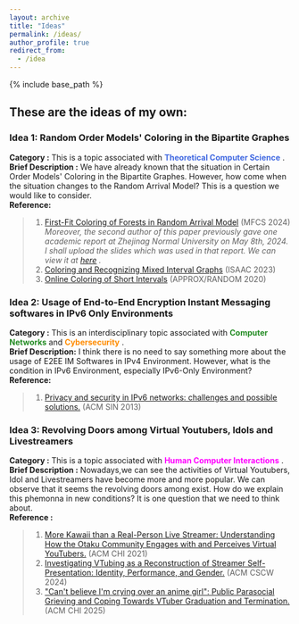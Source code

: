 ```yaml
---
layout: archive
title: "Ideas"
permalink: /ideas/
author_profile: true
redirect_from:
  - /idea
---
```


{% include base_path %}

## These are the ideas of my own:


### Idea 1: Random Order Models' Coloring in the Bipartite Graphes
**Category :** This is a topic associated with <span style="color:royalblue">**Theoretical Computer Science**</span> . <br>
**Brief Description :** We have already known that the situation in Certain Order Models' Coloring in the Bipartite Graphes. However, how come when the situation changes to the Random Arrival Model? This is a question we would like to consider. <br>
**Reference:**

>1. [First-Fit Coloring of Forests in Random Arrival Model](https://doi.org/10.4230/LIPIcs.MFCS.2024.33) (MFCS 2024)<br>
*Moreover, the second author of this paper previously gave one academic report at Zhejinag Normal University on May 8th, 2024. I shall upload the slides which was used in that report. We can view it at [here](https://workshop.mimuw.edu.pl/files/slides.pdf) .*
>2. [Coloring and Recognizing Mixed Interval Graphs](https://doi.org/10.4230/LIPIcs.ISAAC.2023.36) (ISAAC 2023)
>3. [Online Coloring of Short Intervals](https://doi.org/10.4230/LIPIcs.APPROX/RANDOM.2020.52) (APPROX/RANDOM 2020)



### Idea 2: Usage of End-to-End Encryption Instant Messaging softwares in IPv6 Only Environments
**Category :** This is an interdisciplinary topic associated with <span style="color:forestgreen">**Computer Networks**</span> and <span style="color:darkorange">**Cybersecurity**</span> . <br>
**Brief Description:** I think there is no need to say something more about the usage of E2EE IM Softwares in IPv4 Environment. However, what is the condition in IPv6 Environment, especially IPv6-Only Environment?<br>
**Reference:**


>1. [Privacy and security in IPv6 networks: challenges and possible solutions.](https://dl.acm.org/doi/10.1145/2523514.2527004) (ACM SIN 2013)



### Idea 3: Revolving Doors among Virtual Youtubers, Idols and Livestreamers 
**Category :** This is a topic associated with <span style="color:fuchsia">**Human Computer Interactions**</span> . <br>
**Brief Description :** Nowadays,we can see the activities of Virtual Youtubers, Idol and Livestreamers have become more and more popular. We can observe that it seems the revolving doors among exist. How do we explain this phemonna in new conditions? It is one question that we need to think about.<br>
**Reference :**<br>

>1. [More Kawaii than a Real-Person Live Streamer: Understanding How the Otaku Community Engages with and Perceives Virtual YouTubers.](https://dl.acm.org/doi/10.1145/3411764.3445660) (ACM CHI 2021) 
>2. [Investigating VTubing as a Reconstruction of Streamer Self-Presentation: Identity, Performance, and Gender.](https://dl.acm.org/doi/10.1145/3637357) (ACM CSCW 2024)
>3. ["Can't believe I'm crying over an anime girl": Public Parasocial Grieving and Coping Towards VTuber Graduation and Termination.](https://dl.acm.org/doi/10.1145/3706598.3714216) (ACM CHI 2025)

